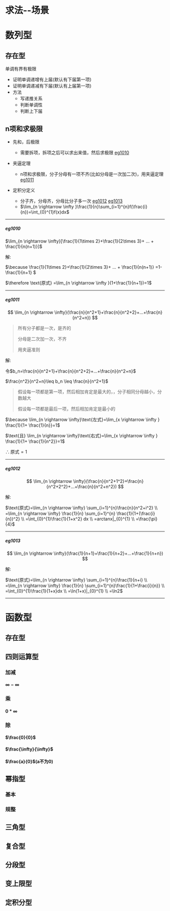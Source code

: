 # 求法--场景



# 数列型

## 存在型

单调有界有极限

+ 证明单调递增有上届(默认有下届第一项)
+ 证明单调递减有下届(默认有上届第一项)
+ 方法
  + 写递推关系
  + 判断单调性
  + 判断上下届





##   n项和求极限

+ 先和，后极限
  + 需要拆项，拆项之后可以求出来值，然后求极限   [eg1010](#eg1010)

+ 夹逼定理
  + n项和求极限，分子分母有一项不齐(比如分母是一次加二次)，用夹逼定理[eg1011](#eg1011)

+ 定积分定义
  + 分子齐，分母齐，分母比分子多一次 [eg1012](#eg1012) [eg1013](#eg1013)
  + $\lim_{n \rightarrow \infty }\frac{1}{n}\sum_{i=1}^{n}f(\frac{i}{n})=\int_{0}^{1}f(x)dx$









----



##### eg1010

$\lim_{n \rightarrow \infty}[\frac{1}{1\times 2}+\frac{1}{2\times 3}+ ... + \frac{1}{n(n+1)}]$

解:

$\because \frac{1}{1\times 2}+\frac{1}{2\times 3}+ ... + \frac{1}{n(n+1)} =1-\frac{1}{n+1} $

$\therefore \text{原式} =\lim_{n \rightarrow \infty }(1+\frac{1}{n+1})=1$





----



##### eg1011

$$
\lim_{n \rightarrow \infty}(\frac{n}{n^2+1}+\frac{n}{n^2+2}+...+\frac{n}{n^2+n})
$$

> 所有分子都是一次，是齐的
>
> 分母是二次加一次，不齐
>
> 用夹逼准则

解:

令$b_n=\frac{n}{n^2+1}+\frac{n}{n^2+2}+...+\frac{n}{n^2+n}$

$\frac{n^2}{n^2+n}\leq b_n \leq \frac{n}{n^2+1}$

> 假设每一项都是第一项，然后相加肯定是最大的，，分子相同分母越小，分数越大
>
> 假设每一项都是最后一项，然后相加肯定是最小的

$\because \lim_{n \rightarrow \infty}\text{左式}=\lim_{x \rightarrow \infty } \frac{1}{1+ \frac{1}{n}}=1$

$\text{且} \lim_{n \rightarrow \infty}\text{右式}=\lim_{x \rightarrow \infty } \frac{1}{1+ \frac{1}{n^2}}=1$

$\therefore \text{原式}=1$







---

##### eg1012

$$
\lim_{n \rightarrow \infty}(\frac{n}{n^2+1^2}+\frac{n}{n^2+2^2}+...+\frac{n}{n^2+n^2})
$$



解:

$\text{原式}=\lim_{n \rightarrow \infty} \sum_{i=1}^{n}\frac{n}{n^2+i^2}  \\
=\lim_{n \rightarrow \infty} \frac{1}{n} \sum_{i=1}^{n} \frac{1}{1+(\frac{i}{n})^2}  \\
=\int_{0}^{1}\frac{1}{1+x^2} dx \\
=arctanx|_{0}^{1}  \\
=\frac{\pi}{4}$









----



##### eg1013

$$
\lim_{n \rightarrow \infty}(\frac{1}{n+1}+\frac{1}{n+2}+...+\frac{1}{n+n})
$$



解:

$\text{原式}=\lim_{n \rightarrow \infty} \sum_{i=1}^{n}\frac{1}{n+i}  \\
=\lim_{n \rightarrow \infty} \frac{1}{n} \sum_{i=1}^{n}\frac{1}{1+\frac{i}{n}} \\
=\int_{0}^{1}\frac{1}{1+x}dx  \\
=\ln(1+x)|_{0}^{1} \\
=\ln2$





----







# 函数型

## 存在型

## 四则运算型

### 加减

#### $\infty-\infty$





### 乘

#### $0*\infty$



### 除

#### $\frac{0}{0}$



#### $\frac{\infty}{\infty}$



#### $\frac{a}{0}$(a不为0)







## 幂指型

### 基本





### 规整







## 三角型





## 复合型





## 分段型



## 变上限型





## 定积分型



